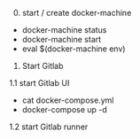 0. start / create docker-machine
- docker-machine status
- docker-machine start
- eval $(docker-machine env)

1. Start Gitlab

1.1 start Gitlab UI
- cat docker-compose.yml
- docker-compose up -d

1.2 start Gitlab runner
